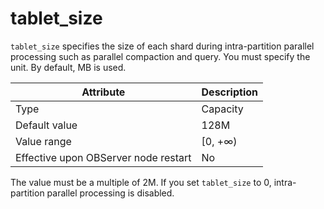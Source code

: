 tablet_size
================================

`tablet_size` specifies the size of each shard during intra-partition parallel processing such as parallel compaction and query. You must specify the unit. By default, MB is used.


| **Attribute** | **Description** |
|------------------|----------|
| Type | Capacity |
| Default value | 128M |
| Value range | \[0, +∞) |
| Effective upon OBServer node restart | No |



The value must be a multiple of 2M. If you set `tablet_size` to 0, intra-partition parallel processing is disabled.
